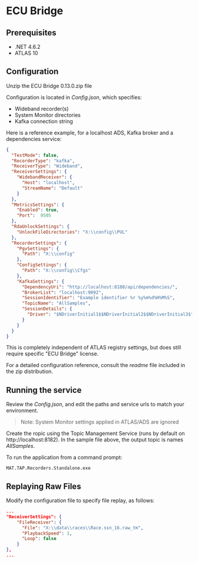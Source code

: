 # ECU Bridge

## Prerequisites

- .NET 4.6.2
- ATLAS 10

## Configuration

Unzip the ECU Bridge 0.13.0.zip file

Configuration is located in _Config.json_, which specifies:

- Wideband recorder(s)
- System Monitor directories
- Kafka connection string

Here is a reference example, for a localhost ADS, Kafka broker and a dependencies service:

```json 
{
  "TestMode": false, 
  "RecorderType": "kafka",
  "ReceiverType": "Wideband",
  "ReceiverSettings": {
    "WidebandReceiver": {
      "Host": "localhost",
      "StreamName": "Default"
    }
  },
  "MetricsSettings": {
    "Enabled": true,
    "Port":  9505 
  },
  "RdaUnlockSettings": {
    "UnlockFileDirectories": "X:\\config\\PUL"
  },
  "RecorderSettings": {
    "PgvSettings": {
      "Path": "X:\\config"
    },
    "ConfigSettings": {
      "Path": "X:\\config\\Cfgs"
    },
    "KafkaSettings": {
      "DependencyUri": "http://localhost:8180/api/dependencies/",
      "BrokerList": "localhost:9092",
      "SessionIdentifier": "Example identifier %r %y%m%d%H%M%S",
      "TopicName": "AllSamples",
      "SessionDetails": {
        "Driver": "$NDriverInitial1$$NDriverInitial2$$NDriverInitial3$"
      }
    }
  }
}
```

This is completely independent of ATLAS registry settings, but does still require specific "ECU Bridge" license.

For a detailed configuration reference, consult the _readme_ file included in the zip distribution.

## Running the service

Review the _Config.json_, and edit the paths and service urls to match your environment.

> Note: System Monitor settings applied in ATLAS/ADS are ignored

Create the ropic using the Topic Management Service (runs by default on http://localhost:8182). In the sample file above, the output topic is names _AllSamples_.

To run the application from a command prompt:

```
MAT.TAP.Recorders.Standalone.exe
```

## Replaying Raw Files

Modify the configuration file to specify file replay, as follows:

```json
...
"ReceiverSettings": {
    "FileReceiver": {
      "File": "X:\\data\\races\\Race.ssn_16.raw_tm",
      "PlaybackSpeed": 1,
      "Loop": false
    }
},
...
```

<!-- TODO: Find out if the following section is still valid
refer to: https://mclarenappliedtechnologies.zendesk.com/knowledge/articles/360010656973/en-us?brand_id=1083465
## Limitations

This preview service forwards only samples and laps.

It does support backfill, but does not yet provide resampling, latency or coverage control.
Events are not yet supported.

You cannot select subsets of parameters - this service streams everything. This is ideal for use cases centered on export and data movement, but less useful for model execution. -->